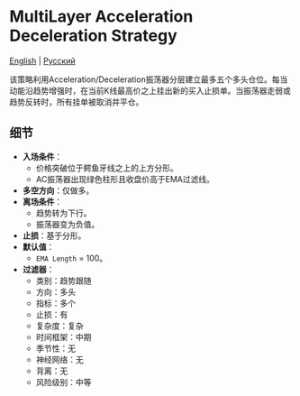 # MultiLayer Acceleration Deceleration Strategy
[English](README.md) | [Русский](README_ru.md)

该策略利用Acceleration/Deceleration振荡器分层建立最多五个多头仓位。每当动能沿趋势增强时，在当前K线最高价之上挂出新的买入止损单。当振荡器走弱或趋势反转时，所有挂单被取消并平仓。

## 细节

- **入场条件**：
  - 价格突破位于鳄鱼牙线之上的上方分形。
  - AC振荡器出现绿色柱形且收盘价高于EMA过滤线。
- **多空方向**：仅做多。
- **离场条件**：
  - 趋势转为下行。
  - 振荡器变为负值。
- **止损**：基于分形。
- **默认值**：
  - `EMA Length` = 100。
- **过滤器**：
  - 类别：趋势跟随
  - 方向：多头
  - 指标：多个
  - 止损：有
  - 复杂度：复杂
  - 时间框架：中期
  - 季节性：无
  - 神经网络：无
  - 背离：无
  - 风险级别：中等
